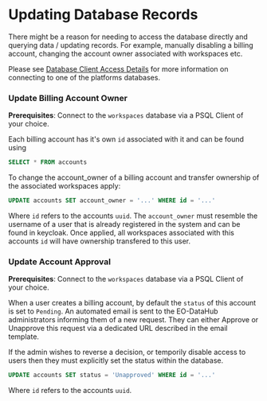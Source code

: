 # Updating Database Records
There might be a reason for needing to access the database directly and querying data / updating records. For example, manually disabling a billing account, changing the account owner associated with workspaces etc.

Please see [Database Client Access Details](services/database.md#client-access) for more information on connecting to one of the platforms databases.

### Update Billing Account Owner
**Prerequisites**: Connect to the `workspaces` database via a PSQL Client of your choice.

Each billing account has it's own `id` associated with it and can be found using

```sql
SELECT * FROM accounts
```

To change the account_owner of a billing account and transfer ownership of the associated workspaces apply:

```sql
UPDATE accounts SET account_owner = '...' WHERE id = '...'
```

Where `id` refers to the accounts `uuid`. The `account_owner` must resemble the username of a user that is already registered in the system and can be found in keycloak. 
Once applied, all workspaces associated with this accounts `id` will have ownership transfered to this user.


### Update Account Approval
**Prerequisites**: Connect to the `workspaces` database via a PSQL Client of your choice.

When a user creates a billing account, by default the `status` of this account is set to `Pending`. An automated email is sent to the EO-DataHub administrators informing them of a new request. 
They can either Approve or Unapprove this request via a dedicated URL described in the email template. 

If the admin wishes to reverse a decision, or temporily disable access to users then they must explicitly set the status within the database.

```sql
UPDATE accounts SET status = 'Unapproved' WHERE id = '...'
```

Where `id` refers to the accounts `uuid`. 
